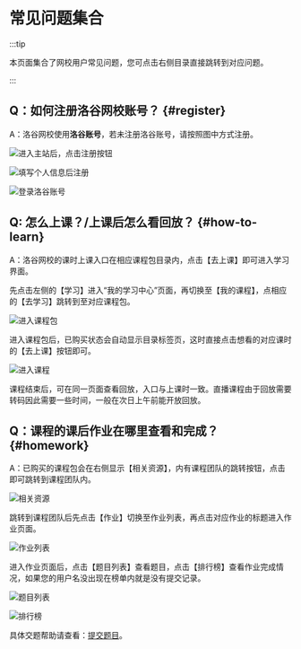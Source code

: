 # 常见问题集合

:::tip

本页面集合了网校用户常见问题，您可点击右侧目录直接跳转到对应问题。

:::

## Q：如何注册洛谷网校账号？ {#register}

A：洛谷网校使用**洛谷账号**，若未注册洛谷账号，请按照图中方式注册。

![进入主站后，点击注册按钮](_image/register-1.jpg)

![填写个人信息后注册](_image/register-2.jpeg)

![登录洛谷账号](_image/register-3.jpeg)

## Q: 怎么上课？/上课后怎么看回放？ {#how-to-learn}

A：洛谷网校的课时上课入口在相应课程包目录内，点击【去上课】即可进入学习界面。

先点击左侧的【学习】进入“我的学习中心”页面，再切换至【我的课程】，点相应的【去学习】跳转到至对应课程包。

![进入课程包](_image/course.jpeg)

进入课程包后，已购买状态会自动显示目录标签页，这时直接点击想看的对应课时的【去上课】按钮即可。

![进入课程](_image/class.jpeg)

课程结束后，可在同一页面查看回放，入口与上课时一致。直播课程由于回放需要转码因此需要一些时间，一般在次日上午前能开放回放。

## Q：课程的课后作业在哪里查看和完成？{#homework}

A：已购买的课程包会在右侧显示【相关资源】，内有课程团队的跳转按钮，点击即可跳转到课程团队内。

![相关资源](_image/team_btn.jpg)

跳转到课程团队后先点击【作业】切换至作业列表，再点击对应作业的标题进入作业页面。

![作业列表](_image/team_homework.jpg)

进入作业页面后，点击【题目列表】查看题目，点击【排行榜】查看作业完成情况，如果您的用户名没出现在榜单内就是没有提交记录。

![题目列表](_image/homework-1.jpg)

![排行榜](_image/homework-2.jpg)

具体交题帮助请查看：[提交题目](../luogu/problem/submit)。
